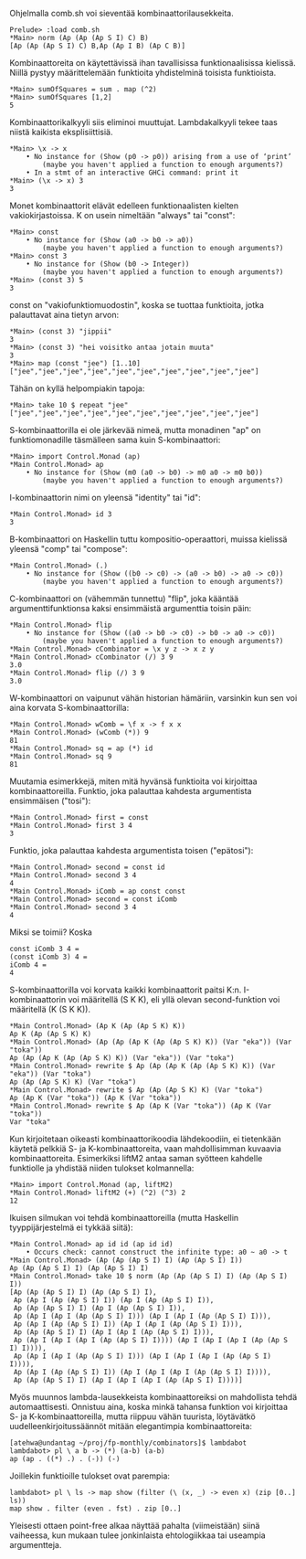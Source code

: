 Ohjelmalla comb.sh voi sieventää kombinaattorilausekkeita.

```
Prelude> :load comb.sh
*Main> norm (Ap (Ap (Ap S I) C) B)
[Ap (Ap (Ap S I) C) B,Ap (Ap I B) (Ap C B)]
```

Kombinaattoreita on käytettävissä ihan tavallisissa funktionaalisissa
kielissä.  Niillä pystyy määrittelemään funktioita yhdistelminä toisista
funktioista.

```
*Main> sumOfSquares = sum . map (^2)
*Main> sumOfSquares [1,2]
5
```

Kombinaattorikalkyyli siis eliminoi muuttujat.  Lambdakalkyyli tekee
taas niistä kaikista eksplisiittisiä.

```
*Main> \x -> x
    • No instance for (Show (p0 -> p0)) arising from a use of ‘print’
        (maybe you haven't applied a function to enough arguments?)
    • In a stmt of an interactive GHCi command: print it
*Main> (\x -> x) 3
3
```

Monet kombinaattorit elävät edelleen funktionaalisten kielten
vakiokirjastoissa.  K on usein nimeltään "always" tai "const":

```
*Main> const
    • No instance for (Show (a0 -> b0 -> a0))
        (maybe you haven't applied a function to enough arguments?)
*Main> const 3
    • No instance for (Show (b0 -> Integer))
        (maybe you haven't applied a function to enough arguments?)
*Main> (const 3) 5
3
```

const on "vakiofunktiomuodostin", koska se tuottaa funktioita, jotka
palauttavat aina tietyn arvon:

```
*Main> (const 3) "jippii"
3
*Main> (const 3) "hei voisitko antaa jotain muuta"
3
*Main> map (const "jee") [1..10]
["jee","jee","jee","jee","jee","jee","jee","jee","jee","jee"]
```

Tähän on kyllä helpompiakin tapoja:

```
*Main> take 10 $ repeat "jee"
["jee","jee","jee","jee","jee","jee","jee","jee","jee","jee"]
```

S-kombinaattorilla ei ole järkevää nimeä, mutta monadinen "ap" on
funktiomonadille täsmälleen sama kuin S-kombinaattori:

```
*Main> import Control.Monad (ap)
*Main Control.Monad> ap
    • No instance for (Show (m0 (a0 -> b0) -> m0 a0 -> m0 b0))
        (maybe you haven't applied a function to enough arguments?)
```

I-kombinaattorin nimi on yleensä "identity" tai "id":

```
*Main Control.Monad> id 3
3
```

B-kombinaattori on Haskellin tuttu kompositio-operaattori, muissa
kielissä yleensä "comp" tai "compose":

```
*Main Control.Monad> (.)
    • No instance for (Show ((b0 -> c0) -> (a0 -> b0) -> a0 -> c0))
        (maybe you haven't applied a function to enough arguments?)
```

C-kombinaattori on (vähemmän tunnettu) "flip", joka kääntää
argumenttifunktionsa kaksi ensimmäistä argumenttia toisin päin:

```
*Main Control.Monad> flip
    • No instance for (Show ((a0 -> b0 -> c0) -> b0 -> a0 -> c0))
        (maybe you haven't applied a function to enough arguments?)
*Main Control.Monad> cCombinator = \x y z -> x z y
*Main Control.Monad> cCombinator (/) 3 9
3.0
*Main Control.Monad> flip (/) 3 9
3.0
```

W-kombinaattori on vaipunut vähän historian hämäriin, varsinkin kun sen
voi aina korvata S-kombinaattorilla:

```
*Main Control.Monad> wComb = \f x -> f x x
*Main Control.Monad> (wComb (*)) 9
81
*Main Control.Monad> sq = ap (*) id
*Main Control.Monad> sq 9
81
```

Muutamia esimerkkejä, miten mitä hyvänsä funktioita voi kirjoittaa
kombinaattoreilla.  Funktio, joka palauttaa kahdesta argumentista
ensimmäisen ("tosi"):

```
*Main Control.Monad> first = const
*Main Control.Monad> first 3 4
3
```

Funktio, joka palauttaa kahdesta argumentista toisen ("epätosi"):

```
*Main Control.Monad> second = const id
*Main Control.Monad> second 3 4
4
*Main Control.Monad> iComb = ap const const
*Main Control.Monad> second = const iComb 
*Main Control.Monad> second 3 4
4
```

Miksi se toimii?  Koska

```
const iComb 3 4 =
(const iComb 3) 4 =
iComb 4 =
4
```

S-kombinaattorilla voi korvata kaikki kombinaattorit paitsi K:n.
I-kombinaattorin voi määritellä (S K K), eli yllä olevan second-funktion
voi määritellä (K (S K K)).

```
*Main Control.Monad> (Ap K (Ap (Ap S K) K))
Ap K (Ap (Ap S K) K)
*Main Control.Monad> (Ap (Ap (Ap K (Ap (Ap S K) K)) (Var "eka")) (Var "toka"))
Ap (Ap (Ap K (Ap (Ap S K) K)) (Var "eka")) (Var "toka")
*Main Control.Monad> rewrite $ Ap (Ap (Ap K (Ap (Ap S K) K)) (Var "eka")) (Var "toka")
Ap (Ap (Ap S K) K) (Var "toka")
*Main Control.Monad> rewrite $ Ap (Ap (Ap S K) K) (Var "toka")
Ap (Ap K (Var "toka")) (Ap K (Var "toka"))
*Main Control.Monad> rewrite $ Ap (Ap K (Var "toka")) (Ap K (Var "toka"))
Var "toka"
```

Kun kirjoitetaan oikeasti kombinaattorikoodia lähdekoodiin, ei
tietenkään käytetä pelkkiä S- ja K-kombinaattoreita, vaan mahdollisimman
kuvaavia kombinaattoreita.  Esimerkiksi liftM2 antaa saman syötteen
kahdelle funktiolle ja yhdistää niiden tulokset kolmannella:

```
*Main> import Control.Monad (ap, liftM2)
*Main Control.Monad> liftM2 (+) (^2) (^3) 2
12
```

Ikuisen silmukan voi tehdä kombinaattoreilla (mutta Haskellin
tyyppijärjestelmä ei tykkää siitä):

```
*Main Control.Monad> ap id id (ap id id)
    • Occurs check: cannot construct the infinite type: a0 ~ a0 -> t
*Main Control.Monad> (Ap (Ap (Ap S I) I) (Ap (Ap S I) I))
Ap (Ap (Ap S I) I) (Ap (Ap S I) I)
*Main Control.Monad> take 10 $ norm (Ap (Ap (Ap S I) I) (Ap (Ap S I) I))
[Ap (Ap (Ap S I) I) (Ap (Ap S I) I),
 Ap (Ap I (Ap (Ap S I) I)) (Ap I (Ap (Ap S I) I)),
 Ap (Ap (Ap S I) I) (Ap I (Ap (Ap S I) I)),
 Ap (Ap I (Ap I (Ap (Ap S I) I))) (Ap I (Ap I (Ap (Ap S I) I))),
 Ap (Ap I (Ap (Ap S I) I)) (Ap I (Ap I (Ap (Ap S I) I))),
 Ap (Ap (Ap S I) I) (Ap I (Ap I (Ap (Ap S I) I))),
 Ap (Ap I (Ap I (Ap I (Ap (Ap S I) I)))) (Ap I (Ap I (Ap I (Ap (Ap S I) I)))),
 Ap (Ap I (Ap I (Ap (Ap S I) I))) (Ap I (Ap I (Ap I (Ap (Ap S I) I)))),
 Ap (Ap I (Ap (Ap S I) I)) (Ap I (Ap I (Ap I (Ap (Ap S I) I)))),
 Ap (Ap (Ap S I) I) (Ap I (Ap I (Ap I (Ap (Ap S I) I))))]
```

Myös muunnos lambda-lausekkeista kombinaattoreiksi on mahdollista tehdä
automaattisesti.  Onnistuu aina, koska minkä tahansa funktion voi
kirjoittaa S- ja K-kombinaattoreilla, mutta riippuu vähän tuurista,
löytävätkö uudelleenkirjoitussäännöt mitään elegantimpia
kombinaattoreita:

```
[atehwa@undantag ~/proj/fp-monthly/combinators]$ lambdabot 
lambdabot> pl \ a b -> (*) (a-b) (a-b)
ap (ap . ((*) .) . (-)) (-)
```

Joillekin funktioille tulokset ovat parempia:

```
lambdabot> pl \ ls -> map show (filter (\ (x, _) -> even x) (zip [0..] ls))
map show . filter (even . fst) . zip [0..]
```

Yleisesti ottaen point-free alkaa näyttää pahalta (viimeistään) siinä
vaiheessa, kun mukaan tulee jonkinlaista ehtologiikkaa tai useampia
argumentteja.


